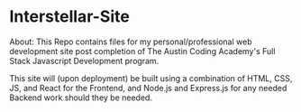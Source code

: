 # Interstellar-Site

About:
  This Repo contains files for my personal/professional web development site post completion of The Austin Coding Academy's Full Stack Javascript Development program. 
  
  This site will (upon deployment) be built using a combination of HTML, CSS, JS, and React for the Frontend, and Node.js and Express.js for any needed Backend work should they be needed.
 
